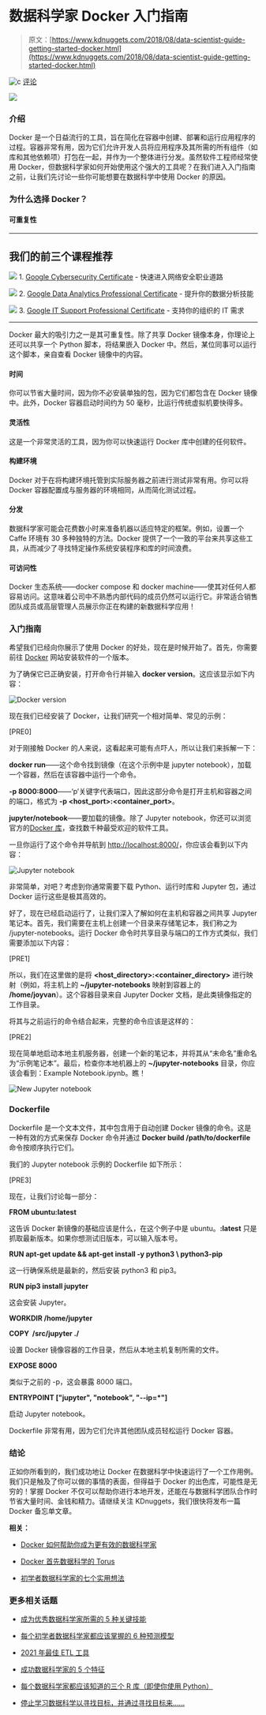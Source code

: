 # 数据科学家 Docker 入门指南

> 原文：[https://www.kdnuggets.com/2018/08/data-scientist-guide-getting-started-docker.html](https://www.kdnuggets.com/2018/08/data-scientist-guide-getting-started-docker.html)

![c](../Images/3d9c022da2d331bb56691a9617b91b90.png) [评论](#comments)

![](../Images/697b3b027b367f7b51f2490ec6639d33.png)

### **介绍**

Docker 是一个日益流行的工具，旨在简化在容器中创建、部署和运行应用程序的过程。容器非常有用，因为它们允许开发人员将应用程序及其所需的所有组件（如库和其他依赖项）打包在一起，并作为一个整体进行分发。虽然软件工程师经常使用 Docker，但数据科学家如何开始使用这个强大的工具呢？在我们进入入门指南之前，让我们先讨论一些你可能想要在数据科学中使用 Docker 的原因。

### **为什么选择 Docker？**

#### 可重复性

* * *

## 我们的前三个课程推荐

![](../Images/0244c01ba9267c002ef39d4907e0b8fb.png) 1\. [Google Cybersecurity Certificate](https://www.kdnuggets.com/google-cybersecurity) - 快速进入网络安全职业道路

![](../Images/e225c49c3c91745821c8c0368bf04711.png) 2\. [Google Data Analytics Professional Certificate](https://www.kdnuggets.com/google-data-analytics) - 提升你的数据分析技能

![](../Images/0244c01ba9267c002ef39d4907e0b8fb.png) 3\. [Google IT Support Professional Certificate](https://www.kdnuggets.com/google-itsupport) - 支持你的组织的 IT 需求

* * *

Docker 最大的吸引力之一是其可重复性。除了共享 Docker 镜像本身，你理论上还可以共享一个 Python 脚本，将结果嵌入 Docker 中。然后，某位同事可以运行这个脚本，亲自查看 Docker 镜像中的内容。

#### **时间**

你可以节省大量时间，因为你不必安装单独的包，因为它们都包含在 Docker 镜像中。此外，Docker 容器启动时间约为 50 毫秒，比运行传统虚拟机要快得多。

#### 灵活性

这是一个非常灵活的工具，因为你可以快速运行 Docker 库中创建的任何软件。

#### ­构建环境

Docker 对于在将构建环境托管到实际服务器之前进行测试非常有用。你可以将 Docker 容器配置成与服务器的环境相同，从而简化测试过程。

#### 分发

数据科学家可能会花费数小时来准备机器以适应特定的框架。例如，设置一个 Caffe 环境有 30 多种独特的方法。Docker 提供了一个一致的平台来共享这些工具，从而减少了寻找特定操作系统安装程序和库的时间浪费。

#### 可访问性

Docker 生态系统——docker compose 和 docker machine——使其对任何人都容易访问。这意味着公司中不熟悉内部代码的成员仍然可以运行它。非常适合销售团队成员或高层管理人员展示你正在构建的新数据科学应用！

### **入门指南**

希望我们已经向你展示了使用 Docker 的好处，现在是时候开始了。首先，你需要前往 [Docker](https://docs.docker.com/install/) 网站安装软件的一个版本。

为了确保它已正确安装，打开命令行并输入 **docker version**。这应该显示如下内容：

![Docker version](../Images/a77e5616411390a804a47a508c476a3c.png)

现在我们已经安装了 Docker，让我们研究一个相对简单、常见的示例：

[PRE0]

对于刚接触 Docker 的人来说，这看起来可能有点吓人，所以让我们来拆解一下：

**docker run**——这个命令找到镜像（在这个示例中是 jupyter notebook），加载一个容器，然后在该容器中运行一个命令。

**-p 8000:8000**——‘p’关键字代表端口，因此这部分命令是打开主机和容器之间的端口，格式为 **-p <host_port>:<container_port>**。

**jupyter/notebook**——要加载的镜像。除了 Jupyter notebook，你还可以浏览官方的[Docker 库](https://hub.docker.com/)，查找数千种最受欢迎的软件工具。

一旦你运行了这个命令并导航到 [http://localhost:8000/](http://localhost:8000/)，你应该会看到以下内容：

![Jupyter notebook](../Images/a641a67e7cf791bbc2fe6eb218553b82.png)

非常简单，对吧？考虑到你通常需要下载 Python、运行时库和 Jupyter 包，通过 Docker 运行这些是极其高效的。

好了，现在已经启动运行了，让我们深入了解如何在主机和容器之间共享 Jupyter 笔记本。首先，我们需要在主机上创建一个目录来存储笔记本，我们称之为 /jupyter-notebooks。运行 Docker 命令时共享目录与端口的工作方式类似，我们需要添加以下内容：

[PRE1]

所以，我们在这里做的是将 **<host_directory>:<container_directory>** 进行映射（例如，将主机上的 **~/jupyter-notebooks** 映射到容器上的 **/home/joyvan**）。这个容器目录来自 Jupyter Docker 文档，是此类镜像指定的工作目录。

将其与之前运行的命令结合起来，完整的命令应该是这样的：

[PRE2]

现在简单地启动本地主机服务器，创建一个新的笔记本，并将其从“未命名”重命名为“示例笔记本”。最后，检查你本地机器上的 **~/jupyter-notebooks** 目录，你应该会看到：Example Notebook.ipynb。瞧！

![New Jupyter notebook](../Images/7879acdacbf4c5b8100657c124e2b449.png)

### **Dockerfile**

Dockerfile 是一个文本文件，其中包含用于自动创建 Docker 镜像的命令。这是一种有效的方式来保存 Docker 命令并通过 **Docker build /path/to/dockerfile** 命令按顺序执行它们。

我们的 Jupyter notebook 示例的 Dockerfile 如下所示：

[PRE3]

现在，让我们讨论每一部分：

**FROM ubuntu:latest**

这告诉 Docker 新镜像的基础应该是什么，在这个例子中是 ubuntu。**:latest** 只是抓取最新版本。如果你想测试旧版本，可以输入版本号。

**RUN apt-get update && apt-get install -y python3 \ python3-pip**

这一行确保系统是最新的，然后安装 python3 和 pip3。

**RUN pip3 install jupyter**

这会安装 Jupyter。

**WORKDIR /home/jupyter**

**COPY  /src/jupyter ./**

设置 Docker 镜像容器的工作目录，然后从本地主机复制所需的文件。

**EXPOSE 8000**

类似于之前的 -p，这会暴露 8000 端口。

**ENTRYPOINT ["jupyter", "notebook", "--ip=*"]**

启动 Jupyter notebook。

Dockerfile 非常有用，因为它们允许其他团队成员轻松运行 Docker 容器。

### **结论**

正如你所看到的，我们成功地让 Docker 在数据科学中快速运行了一个工作用例。我们只是触及了你可以做的事情的表面，但得益于 Docker 的出色库，可能性是无穷的！掌握 Docker 不仅可以帮助你进行本地开发，还能在与数据科学团队合作时节省大量时间、金钱和精力。请继续关注 KDnuggets，我们很快将发布一篇 Docker 备忘单文章。

**相关：**

+   [Docker 如何帮助你成为更有效的数据科学家](https://www.kdnuggets.com/2018/01/docker-help-become-more-effective-data-scientist.html)

+   [Docker 首先数据科学的 Torus](https://www.kdnuggets.com/2018/05/torus-docker-first-data-science.html)

+   [初学者数据科学家的七个实用想法](https://www.kdnuggets.com/2018/08/seven-practical-ideas-beginner-data-scientists.html)

### 更多相关话题

+   [成为优秀数据科学家所需的 5 种关键技能](https://www.kdnuggets.com/2021/12/5-key-skills-needed-become-great-data-scientist.html)

+   [每个初学者数据科学家都应该掌握的 6 种预测模型](https://www.kdnuggets.com/2021/12/6-predictive-models-every-beginner-data-scientist-master.html)

+   [2021 年最佳 ETL 工具](https://www.kdnuggets.com/2021/12/mozart-best-etl-tools-2021.html)

+   [成功数据科学家的 5 个特征](https://www.kdnuggets.com/2021/12/5-characteristics-successful-data-scientist.html)

+   [每个数据科学家都应该知道的三个 R 库（即使你使用 Python）](https://www.kdnuggets.com/2021/12/three-r-libraries-every-data-scientist-know-even-python.html)

+   [停止学习数据科学以寻找目标，并通过寻找目标来……](https://www.kdnuggets.com/2021/12/stop-learning-data-science-find-purpose.html)
